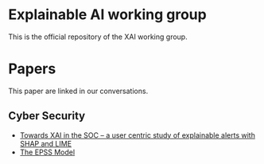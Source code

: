 # Explainable AI working group
This is the official repository of the XAI working group.

# Papers

This paper are linked in our conversations.

## Cyber Security


* [Towards XAI in the SOC – a user centric study of explainable alerts with SHAP and LIME](https://ieeexplore.ieee.org/abstract/document/10020248)
* [The EPSS Model](https://www.first.org/epss/model) 
